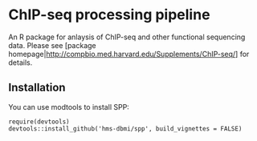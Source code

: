# ChIP-seq processing pipeline
An R package for anlaysis of ChIP-seq and other functional sequencing data.
Please see [package homepage|http://compbio.med.harvard.edu/Supplements/ChIP-seq/] for details.

## Installation
You can use modtools to install SPP:
```
require(devtools)
devtools::install_github('hms-dbmi/spp', build_vignettes = FALSE)
``` 
